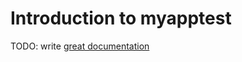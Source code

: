 # Introduction to myapptest

TODO: write [great documentation](http://jacobian.org/writing/what-to-write/)
